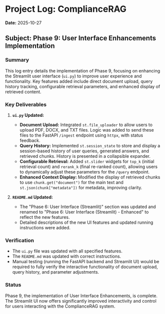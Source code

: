 # Project Log: ComplianceRAG

**Date:** 2025-10-27

## Subject: Phase 9: User Interface Enhancements Implementation

### Summary

This log entry details the implementation of Phase 9, focusing on enhancing the Streamlit user interface (`ui.py`) to improve user experience and functionality. Key features added include direct document upload, query history tracking, configurable retrieval parameters, and enhanced display of retrieved content.

### Key Deliverables

1.  **`ui.py` Updated:**
    *   **Document Upload:** Integrated `st.file_uploader` to allow users to upload PDF, DOCX, and TXT files. Logic was added to send these files to the FastAPI `/ingest` endpoint using `httpx`, with status feedback.
    *   **Query History:** Implemented `st.session_state` to store and display a session-based history of user queries, generated answers, and retrieved chunks. History is presented in a collapsible expander.
    *   **Configurable Retrieval:** Added `st.slider` widgets for `top_k` (initial retrieval count) and `rerank_k` (final re-ranked count), allowing users to dynamically adjust these parameters for the `/query` endpoint.
    *   **Enhanced Context Display:** Modified the display of retrieved chunks to use `chunk.get("document")` for the main text and `st.json(chunk["metadata"])` for metadata, improving clarity.

2.  **`README.md` Updated:**
    *   The "Phase 6: User Interface (Streamlit)" section was updated and renamed to "Phase 6: User Interface (Streamlit) - Enhanced" to reflect the new features.
    *   Detailed descriptions of the new UI features and updated running instructions were added.

### Verification

*   The `ui.py` file was updated with all specified features.
*   The `README.md` was updated with correct instructions.
*   Manual testing (running the FastAPI backend and Streamlit UI) would be required to fully verify the interactive functionality of document upload, query history, and parameter adjustments.

### Status

Phase 9, the implementation of User Interface Enhancements, is complete. The Streamlit UI now offers significantly improved interactivity and control for users interacting with the ComplianceRAG system.
